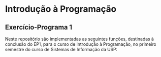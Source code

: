 # Introdução à Programação
## Exercício-Programa 1

Neste repositório são implementadas as seguintes funções, destinadas à conclusão do EP1, para o curso de Introdução à Programação, no primeiro semestre do curso de Sistemas de Informação da USP:
